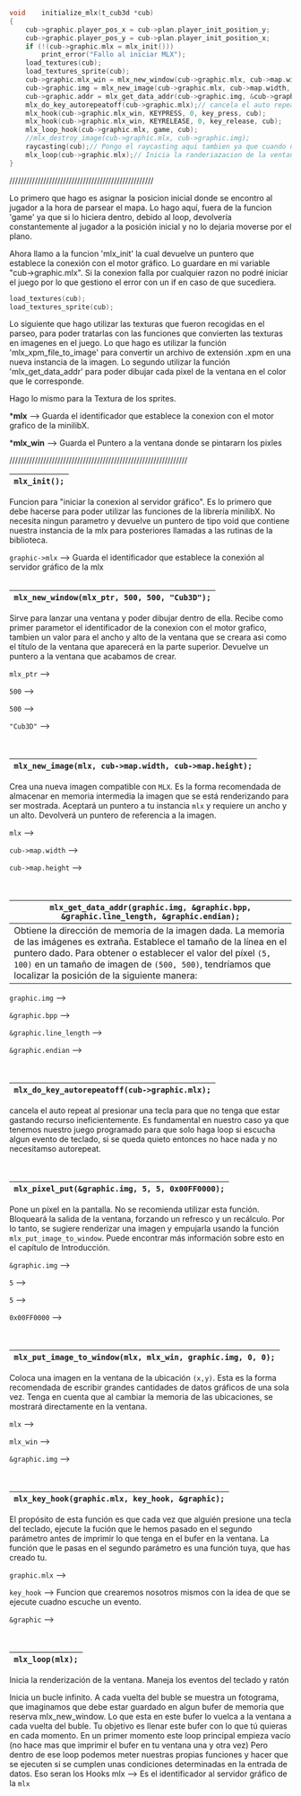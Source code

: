 
```c
void	initialize_mlx(t_cub3d *cub)
{
	cub->graphic.player_pos_x = cub->plan.player_init_position_y;
	cub->graphic.player_pos_y = cub->plan.player_init_position_x;
	if (!(cub->graphic.mlx = mlx_init()))
		print_error("Fallo al iniciar MLX");
	load_textures(cub);
	load_textures_sprite(cub);
	cub->graphic.mlx_win = mlx_new_window(cub->graphic.mlx, cub->map.width, cub->map.height, "cub3D");
	cub->graphic.img = mlx_new_image(cub->graphic.mlx, cub->map.width, cub->map.height);
	cub->graphic.addr = mlx_get_data_addr(cub->graphic.img, &cub->graphic.bpp, &cub->graphic.line_length, &cub->graphic.endian);
	mlx_do_key_autorepeatoff(cub->graphic.mlx);// cancela el auto repeat al presioanr una tecla para que no tenga que estar gastando recurso ineficientemente.
	mlx_hook(cub->graphic.mlx_win, KEYPRESS, 0, key_press, cub);
	mlx_hook(cub->graphic.mlx_win, KEYRELEASE, 0, key_release, cub);
	mlx_loop_hook(cub->graphic.mlx, game, cub);
	//mlx_destroy_image(cub->graphic.mlx, cub->graphic.img);
	raycasting(cub);// Pongo el raycasting aqui tambien ya que cuando no presiono tecla no rendererizo nada. Es para evitar la pantalla en negro del principio.
	mlx_loop(cub->graphic.mlx);// Inicia la randeriazacion de la ventana
}
```

///////////////////////////////////////////////////

Lo primero que hago es asignar la posicion inicial donde se encontro al jugador a la hora de parsear el mapa. Lo hago aquí, fuera de la funcion 'game' ya que si lo hiciera dentro, debido al loop, devolvería constantemente al jugador a la posición inicial y no lo dejaria moverse por el plano.

Ahora llamo a la funcion 'mlx_init' la cual devuelve un puntero que establece la conexión con el motor gráfico. Lo guardare en mi variable "cub->graphic.mlx". Si la conexion falla por cualquier razon no podré iniciar el juego por lo que gestiono el error con un if en caso de que sucediera.

```c
load_textures(cub);
load_textures_sprite(cub);
```
Lo siguiente que hago utilizar las texturas que fueron recogidas en el parseo, para poder tratarlas con las funciones que convierten las texturas en imagenes en el juego. Lo que hago es utilizar la función 'mlx_xpm_file_to_image' para convertir un archivo de extensión .xpm en una nueva instancia de la imagen. Lo segundo utilizar la función 'mlx_get_data_addr' para poder dibujar cada pixel de la ventana en el color que le corresponde.<br>

Hago lo mismo para la Textura de los sprites.


***mlx** --> Guarda el identificador que establece la conexion con el motor grafico de la minilibX.

***mlx_win** --> Guarda el Puntero a la ventana donde se pintararn los pixles

///////////////////////////////////////////////////////////////


| `mlx_init();`
| - |
Funcion para "iniciar la conexion al servidor gráfico". Es lo primero que debe hacerse para poder utilizar las funciones de la librería minilibX. No necesita ningun parametro y devuelve un puntero de tipo void que contiene nuestra instancia de la mlx para posteriores llamadas a las rutinas de la biblioteca.

`graphic->mlx` --> Guarda el identificador que establece la conexión al servidor gráfico de la mlx
</br><br>


| `mlx_new_window(mlx_ptr, 500, 500, "Cub3D");`
| - |
Sirve para lanzar una ventana y poder dibujar dentro de ella. Recibe como primer parametor el identificador de la conexion con el motor grafico, tambien un valor para el ancho y alto de la ventana que se creara asi como el título de la ventana que aparecerá en la parte superior. Devuelve un puntero a la ventana que acabamos de crear.

`mlx_ptr` -->

`500` -->

`500` -->

`"Cub3D"` -->
<br><br><br>

| `mlx_new_image(mlx, cub->map.width, cub->map.height);` |
| - |
Crea una nueva imagen compatible con `MLX`. Es la forma recomendada de almacenar en memoria intermedia la imagen que se está renderizando para ser mostrada. Aceptará un puntero a tu instancia `mlx` y requiere un ancho y un alto. Devolverá un puntero de referencia a la imagen.

`mlx` -->

`cub->map.width` -->

`cub->map.height` -->
</br><br><br>


| `mlx_get_data_addr(graphic.img, &graphic.bpp, &graphic.line_length, &graphic.endian);`
| - |
| Obtiene la dirección de memoria de la imagen dada. La memoria de las imágenes es extraña. Establece el tamaño de la línea en el puntero dado. Para obtener o establecer el valor del píxel `(5, 100)` en un tamaño de imagen de `(500, 500)`, tendríamos que localizar la posición de la siguiente manera:

`graphic.img` -->

`&graphic.bpp` -->

`&graphic.line_length` -->

`&graphic.endian` -->
</br></br></br>

|`mlx_do_key_autorepeatoff(cub->graphic.mlx);`
| - |
cancela el auto repeat al presionar una tecla para que no tenga que estar gastando recurso ineficientemente. Es fundamental en nuestro caso ya que tenemos nuestro juego programado para que solo haga loop si escucha algun evento de teclado, si se queda quieto entonces no hace nada y no necesitamso autorepeat.</br></br></br>


| `mlx_pixel_put(&graphic.img, 5, 5, 0x00FF0000);` |
| - |
Pone un píxel en la pantalla. No se recomienda utilizar esta función. Bloqueará la salida de la ventana, forzando un refresco y un recálculo. Por lo tanto, se sugiere renderizar una imagen y empujarla usando la función `mlx_put_image_to_window`. Puede encontrar más información sobre esto en el capítulo de Introducción.

`&graphic.img` -->

`5` -->

`5` -->

`0x00FF0000` -->
</br></br></br>


| `mlx_put_image_to_window(mlx, mlx_win, graphic.img, 0, 0);` |
| - |
Coloca una imagen en la ventana de la ubicación `(x,y)`. Esta es la forma recomendada de escribir grandes cantidades de datos gráficos de una sola vez. Tenga en cuenta que al cambiar la memoria de las ubicaciones, se mostrará directamente en la ventana.

`mlx` -->

`mlx_win` -->

`&graphic.img` -->
</br></br></br>

| `mlx_key_hook(graphic.mlx, key_hook, &graphic);` |
| - |
El propósito de esta función es que cada vez que alguién presione una tecla del teclado, ejecute la fución que le hemos pasado en el segundo parámetro antes de imprimir lo que tenga en el bufer en la ventana. La función que le pasas en el segundo parámetro es una función tuya, que has creado tu.

`graphic.mlx` -->

`key_hook` --> Funcion que crearemos nosotros mismos con la idea de que se ejecute cuadno escuche un evento.

`&graphic` -->
</br></br></br>

| `mlx_loop(mlx);` |
| - |
Inicia la renderización de la ventana. Maneja los eventos del teclado y ratón

Inicia un bucle infinito. A cada vuelta del buble se muestra un fotograma, que imaginamos que debe estar guardado en algun bufer de memoria que reserva mlx_new_window. Lo que esta en este bufer lo vuelca a la ventana a cada vuelta del buble. Tu objetivo es llenar este bufer con lo que tú quieras en cada momento. En un primer momento este loop principal empieza vacío (no hace mas que imprimir el bufer en tu ventana una y otra vez) Pero dentro de ese loop podemos meter nuestras propias funciones y hacer que se ejecuten si se cumplen unas condiciones determinadas en la entrada de datos. Eso seran los Hooks
mlx --> Es el identificador al servidor gráfico de la `mlx`
